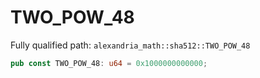 # TWO_POW_48

Fully qualified path: `alexandria_math::sha512::TWO_POW_48`

```rust
pub const TWO_POW_48: u64 = 0x1000000000000;
```

